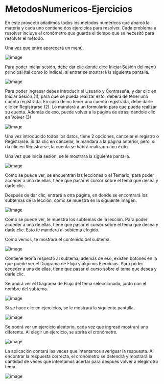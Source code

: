 # MetodosNumericos-Ejercicios
En este proyecto añadimos todos los métodos numéricos que abarcó la materia y cada uno contiene dos ejercicios para resolver. Cada problema a resolver incluye el cronómetro que guarda el tiempo que se necesitó para resolver el método.

Una vez que entre aparecerá un menú.

![image](https://user-images.githubusercontent.com/29785115/48926912-9c075a00-ee97-11e8-8b6f-7c35a7d5f034.png)

Para poder iniciar sesión, debe dar clic donde dice Iniciar Sesión del menú principal (tal como lo indica), al entrar se mostrará la siguiente pantalla.

![image](https://user-images.githubusercontent.com/29785115/48926935-c22cfa00-ee97-11e8-88e1-a0c7de65b179.png)

Para poder ingresar debes introducir el Usuario y Contraseña, y dar clic en Iniciar Sesión (1), para que se pueda realizar esto, deberá de tener una cuenta registrada. 
En caso de no tener una cuenta registrada, debe darle clic en Registrarse (2). Lo mandará a un formulario para que pueda realizar su cuenta. 
Además de eso, puede volver a la página de atrás, dándole clic en Volver (3)

![image](https://user-images.githubusercontent.com/29785115/48926949-dc66d800-ee97-11e8-9428-58cc3ce7d427.png)

Una vez introducido todos los datos, tiene 2 opciones, cancelar el registro o Registrarse.
Si da clic en cancelar, le mandara a la página anterior, pero, si da clic en Registrarse, la cuenta se habrá realizado con éxito.

Una vez que inicia sesión, se le mostrara la siguiente pantalla.

![image](https://user-images.githubusercontent.com/29785115/48926961-f0aad500-ee97-11e8-8116-6493c75be217.png)

Como se puede ver, se encuentran las lecciones o el Temario, para poder acceder a una de ellas, tiene que pasar el cursor sobre el tema que desea y darle clic.

Después de dar clic, entrará a otra página, en donde se encontrará los subtemas de la lección, como se muestra en la siguiente imagen.

![image](https://user-images.githubusercontent.com/29785115/48926968-05876880-ee98-11e8-934b-0cd14436b4be.png)

Como se puede ver, le muestra los subtemas de la lección.
Para poder acceder a una de ellas, tiene que pasar el cursor sobre el tema que desea y darle clic. Esto te mandara al subtema elegido.

Como vemos, te mostrara el contenido del subtema.

![image](https://user-images.githubusercontent.com/29785115/48926981-1c2dbf80-ee98-11e8-8aaa-b5b817344ed5.png)

Contiene teoría respecto al subtema, además de eso, existen botones en la que puede ver el Diagrama de Flujo y algunos Ejercicios.
 Para poder acceder a una de ellas, tiene que pasar el curso sobre el tema que desea y darle clic. 

Se podrá ver el Diagrama de Flujo del tema seleccionado, junto con el nombre del subtema.

![image](https://user-images.githubusercontent.com/29785115/48927004-3e274200-ee98-11e8-8830-92d8f5ec4312.png)

Si se hace clic en ejercicios, se le mostrará la siguiente pantalla.

![image](https://user-images.githubusercontent.com/29785115/48927014-4bdcc780-ee98-11e8-9971-c2655b6d14f8.png)

Se podrá ver un ejercicio aleatorio, cada vez que ingresé mostrará uno diferente. Al elegir un ejercicio, se abrirá el cronómetro.

![image](https://user-images.githubusercontent.com/29785115/48927022-5a2ae380-ee98-11e8-8653-4383a1cbf3c4.png)

La aplicación contará las veces que intentamos averiguar la respuesta. Al encontrar la respuesta correcta, el cronómetro se detendrá y mostrará la cantidad de veces que intentamos acertar para después volver a elegir otro tema.

![image](https://user-images.githubusercontent.com/29785115/48927028-644ce200-ee98-11e8-8505-be0196ff8168.png)
